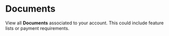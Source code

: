 # Documents

View all **Documents** associated to your account. This could include feature lists or payment requirements.
